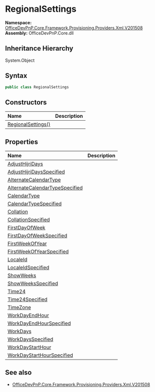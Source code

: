 # RegionalSettings
  

**Namespace:** [OfficeDevPnP.Core.Framework.Provisioning.Providers.Xml.V201508](OfficeDevPnP.Core.Framework.Provisioning.Providers.Xml.V201508.md)  
**Assembly:** OfficeDevPnP.Core.dll  
## Inheritance Hierarchy
System.Object  
## Syntax
```C#
public class RegionalSettings
```
## Constructors
|**Name**|**Description**|
|:-----|:-----|
| [RegionalSettings()](OfficeDevPnP.Core.Framework.Provisioning.Providers.Xml.V201508.RegionalSettings.Constructor1details.md) | 
## Properties
|**Name**|**Description**|
|:-----|:-----|
| [AdjustHijriDays](OfficeDevPnP.Core.Framework.Provisioning.Providers.Xml.V201508.RegionalSettings.AdjustHijriDays.md) | 
| [AdjustHijriDaysSpecified](OfficeDevPnP.Core.Framework.Provisioning.Providers.Xml.V201508.RegionalSettings.AdjustHijriDaysSpecified.md) | 
| [AlternateCalendarType](OfficeDevPnP.Core.Framework.Provisioning.Providers.Xml.V201508.RegionalSettings.AlternateCalendarType.md) | 
| [AlternateCalendarTypeSpecified](OfficeDevPnP.Core.Framework.Provisioning.Providers.Xml.V201508.RegionalSettings.AlternateCalendarTypeSpecified.md) | 
| [CalendarType](OfficeDevPnP.Core.Framework.Provisioning.Providers.Xml.V201508.RegionalSettings.CalendarType.md) | 
| [CalendarTypeSpecified](OfficeDevPnP.Core.Framework.Provisioning.Providers.Xml.V201508.RegionalSettings.CalendarTypeSpecified.md) | 
| [Collation](OfficeDevPnP.Core.Framework.Provisioning.Providers.Xml.V201508.RegionalSettings.Collation.md) | 
| [CollationSpecified](OfficeDevPnP.Core.Framework.Provisioning.Providers.Xml.V201508.RegionalSettings.CollationSpecified.md) | 
| [FirstDayOfWeek](OfficeDevPnP.Core.Framework.Provisioning.Providers.Xml.V201508.RegionalSettings.FirstDayOfWeek.md) | 
| [FirstDayOfWeekSpecified](OfficeDevPnP.Core.Framework.Provisioning.Providers.Xml.V201508.RegionalSettings.FirstDayOfWeekSpecified.md) | 
| [FirstWeekOfYear](OfficeDevPnP.Core.Framework.Provisioning.Providers.Xml.V201508.RegionalSettings.FirstWeekOfYear.md) | 
| [FirstWeekOfYearSpecified](OfficeDevPnP.Core.Framework.Provisioning.Providers.Xml.V201508.RegionalSettings.FirstWeekOfYearSpecified.md) | 
| [LocaleId](OfficeDevPnP.Core.Framework.Provisioning.Providers.Xml.V201508.RegionalSettings.LocaleId.md) | 
| [LocaleIdSpecified](OfficeDevPnP.Core.Framework.Provisioning.Providers.Xml.V201508.RegionalSettings.LocaleIdSpecified.md) | 
| [ShowWeeks](OfficeDevPnP.Core.Framework.Provisioning.Providers.Xml.V201508.RegionalSettings.ShowWeeks.md) | 
| [ShowWeeksSpecified](OfficeDevPnP.Core.Framework.Provisioning.Providers.Xml.V201508.RegionalSettings.ShowWeeksSpecified.md) | 
| [Time24](OfficeDevPnP.Core.Framework.Provisioning.Providers.Xml.V201508.RegionalSettings.Time24.md) | 
| [Time24Specified](OfficeDevPnP.Core.Framework.Provisioning.Providers.Xml.V201508.RegionalSettings.Time24Specified.md) | 
| [TimeZone](OfficeDevPnP.Core.Framework.Provisioning.Providers.Xml.V201508.RegionalSettings.TimeZone.md) | 
| [WorkDayEndHour](OfficeDevPnP.Core.Framework.Provisioning.Providers.Xml.V201508.RegionalSettings.WorkDayEndHour.md) | 
| [WorkDayEndHourSpecified](OfficeDevPnP.Core.Framework.Provisioning.Providers.Xml.V201508.RegionalSettings.WorkDayEndHourSpecified.md) | 
| [WorkDays](OfficeDevPnP.Core.Framework.Provisioning.Providers.Xml.V201508.RegionalSettings.WorkDays.md) | 
| [WorkDaysSpecified](OfficeDevPnP.Core.Framework.Provisioning.Providers.Xml.V201508.RegionalSettings.WorkDaysSpecified.md) | 
| [WorkDayStartHour](OfficeDevPnP.Core.Framework.Provisioning.Providers.Xml.V201508.RegionalSettings.WorkDayStartHour.md) | 
| [WorkDayStartHourSpecified](OfficeDevPnP.Core.Framework.Provisioning.Providers.Xml.V201508.RegionalSettings.WorkDayStartHourSpecified.md) | 
## See also
- [OfficeDevPnP.Core.Framework.Provisioning.Providers.Xml.V201508](OfficeDevPnP.Core.Framework.Provisioning.Providers.Xml.V201508.md)
